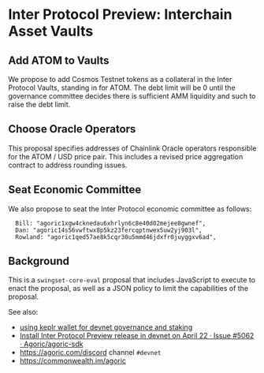 # Inter Protocol Preview: Interchain Asset Vaults

## Add ATOM to Vaults

We propose to add Cosmos Testnet tokens as a collateral
in the Inter Protocol Vaults, standing in for ATOM. The
debt limit will be 0 until the governance committee decides
there is sufficient AMM liquidity and such to raise the debt limit.

## Choose Oracle Operators

This proposal specifies addresses of Chainlink Oracle operators
responsible for the ATOM / USD price pair. This includes a
revised price aggregation contract to address rounding issues.

## Seat Economic Committee

We also propose to seat the Inter Protocol economic committee as follows:

      Bill: "agoric1xgw4cknedau6xhrlyn6c8e40d02mejee8gwnef",
      Dan: "agoric14s56vwftwx8p5kz23fercqptnwex5uw2yj903l",
      Rowland: "agoric1qed57ae8k5cqr30u5mmd46jdxfr0juyggxv6ad",

## Background

This is a `swingset-core-eval` proposal that includes JavaScript to execute to enact the proposal, as well as a JSON policy to limit the capabilities of the proposal.

See also:
 - [using keplr wallet for devnet governance and staking](https://github.com/Agoric/documentation/issues/668)
 - [Install Inter Protocol Preview release in devnet on April 22 · Issue \#5062 · Agoric/agoric\-sdk](https://github.com/Agoric/agoric-sdk/issues/5062)
 - https://agoric.com/discord channel `#devnet`
 - https://commonwealth.im/agoric
